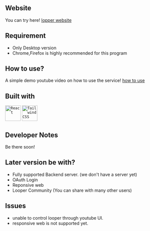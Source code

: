 ## Website
You can try here!
[lopper website](https://hookim.github.io/looper) 

## Requirement
- Only Desktop version
- Chrome,Firefox is highly recommended for this program

## How to use?
A simple demo youtube video on how to use the service!
[how to use](https://www.youtube.com/watch?v=M0BFiDyxR1U) 


## Built with
<code><img width="50" src="https://user-images.githubusercontent.com/25181517/183897015-94a058a6-b86e-4e42-a37f-bf92061753e5.png" alt="React" title="React"/></code>
<code><img width="50" src="https://user-images.githubusercontent.com/25181517/202896760-337261ed-ee92-4979-84c4-d4b829c7355d.png" alt="Tailwind CSS" title="Tailwind CSS"/></code>

## Developer Notes 
Be there soon!

## Later version be with?
- Fully supported Backend server. (we don't have a server yet)
- OAuth Login
- Reponsive web
- Looper Community (You can share with many other users)
 
## Issues
- unable to control looper through youtube UI. 
- responsive web is not supported yet.


